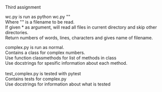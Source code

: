 Third assignment

wc.py is run as python wc.py "" <br />
Where "" is a filename to be read. <br />
If given * as argument, will read all files in current directory and skip other directories. <br />
Return numbers of words, lines, characters and gives name of filename. <br />

complex.py is run as normal.<br />
Contains a class for complex numbers.<br />
Use function classmethods for list of methods in class<br />
Use docstrings for spesific information about each method.<br />
<br />
test_complex.py is tested with pytest<br />
Contains tests for complex.py<br />
Use docstrings for information about what is tested